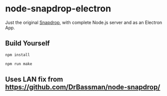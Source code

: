 # node-snapdrop-electron
Just the original [Snapdrop](https://github.com/RobinLinus/Snapdrop), with complete Node.js server and as an Electron App.

## Build Yourself

```bash
npm install
```

```bash
npm run make
```


## Uses LAN fix from https://github.com/DrBassman/node-snapdrop/

